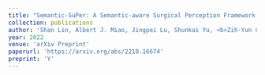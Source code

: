 ```yaml
---
title: "Semantic-SuPer: A Semantic-aware Surgical Perception Framework for Endoscopic Tissue Classification, Reconstruction, and Tracking"
collection: publications
author: 'Shan Lin, Albert J. Miao, Jingpei Lu, Shunkai Yu, <b>Zih-Yun Chiu</b>, Florian Richter, Michael C. Yip'
year: 2022
venue: 'arXiv Preprint'
paperurl: 'https://arxiv.org/abs/2210.16674'
preprint: 'Y'
---
```

